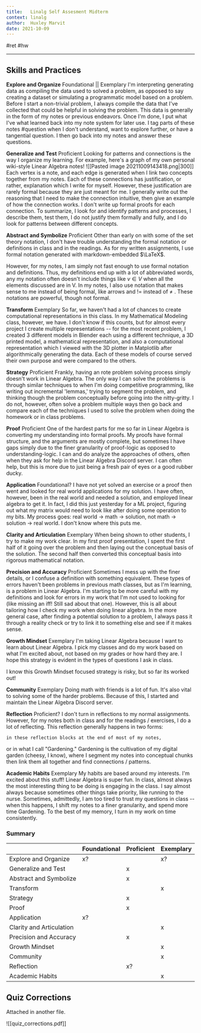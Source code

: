 ```yaml
---
title:   Linalg Self Assesment Midterm
context: linalg
author:  Huxley Marvit
date: 2021-10-09
---
```


#ret #hw 

***

## Skills and Practices 

**Explore and Organize** Foundational || Exemplary
I'm interpreting generating data as compiling the data used to solved a problem, as opposed to say creating a dataset or simulating a programmatic model based on a problem. Before I start a non-trivial problem, I always compile the data that I've collected that could be helpful in solving the problem. This data is generally in the form of my notes or previous endeavors. Once I'm done, I put what I've what learned back into my note system for later use. I tag parts of these notes #question when I don't understand, want to explore further, or have a tangential question. I then go back into my notes and answer these questions.

**Generalize and Test** Proficient
Looking for patterns and connections is the way I organize my learning. For example, here's a graph of my own personal wiki-style Linear Algebra notes! 
![[Pasted image 20211009143418.png|300]]
Each vertex is a note, and each edge is generated when I link two concepts together from my notes. Each of these connections has justification, or rather, explanation which I write for myself. However, these justification are rarely formal because they are just meant for me. I generally write out the reasoning that I need to make the connection intuitive, then give an example of how the connection works. I don't write up formal proofs for each connection. To summarize, I look for and identify patterns and processes, I describe them, test them, I do not justify them formally and fully, and I do look for patterns between different concepts.


**Abstract and Symbolize** Proficient
Other than early on with some of the set theory notation, I don't have trouble understanding the formal notation or definitions in class and in the readings. As for my written assignments, I use formal notation generated with markdown-embedded $\LaTeX$. 

However, for my notes, I am simply not fast enough to use formal notation and definitions. Thus, my definitions end up with a lot of abbreviated words, any my notation often doesn't include things like $v \in V$ when all the elements discussed are in V. In my notes, I also use notation that makes sense to me instead of being formal, like arrows and != instead of $\neq$ . These notations are powerful, though not formal.


**Transform** Exemplary
So far, we haven't had a lot of chances to create computational representations in this class. In my Mathematical Modeling class, however, we have. I don't know if this counts, but for almost every project I create multiple representations -- for the most recent problem, I created 3 different models in Blender each using a different technique, a 3D printed model, a mathematical representation, and also a computational representation which I viewed with the 3D plotter in Matplotlib after algorithmically generating the data. Each of these models of course served their own purpose and were compared to the others.

**Strategy** Proficient
Frankly, having an rote problem solving process simply doesn't work in Linear Algebra. The only way I can solve the problems is through similar techniques to when I'm doing competitive programming, like writing out incremental 'lemmas,' trying to segment the problem, and thinking though the problem conceptually before going into the nitty-gritty. I do not, however, often solve a problem multiple ways then go back and compare each of the techniques I used to solve the problem when doing the homework or in class problems.


**Proof** Proficient
One of the hardest parts for me so far in Linear Algebra is converting my understanding into formal proofs. My proofs have formal structure, and the arguments are mostly complete, but sometimes I have gaps simply due to the finer granularity of proof-logic as opposed to understanding-logic. I can and do analyze the approaches of others, often when they ask for help in the Linear Algebra Discord server. I can often help, but this is more due to just being a fresh pair of eyes or a good rubber ducky.

**Application** Foundational? 
I have not yet solved an exercise or a proof then went and looked for real world applications for my solution. I have often, however, been in the real world and needed a solution, and employed linear algebra to get it. In fact, I did this just yesterday for a ML project, figuring out what my matrix would need to look like after doing some operation to my bits. My process goes: real world -> math -> solution, not math -> solution -> real world. I don't know where this puts me.

**Clarity and Articulation** Exemplary
When being shown to other students, I try to make my work clear. In my first proof presentation, I spent the first half of it going over the problem and then laying out the conceptual basis of the solution. The second half then converted this conceptual basis into rigorous mathematical notation.

**Precision and Accuracy** Proficient 
Sometimes I mess up with the finer details, or I confuse a definition with something equivalent. These types of errors haven't been problems in previous math classes, but as I'm learning, is a problem in Linear Algebra. I'm starting to be more careful with my definitions and look for errors in my work that I'm not used to looking for (like missing an iff! Still sad about that one). However, this is all about tailoring how I check my work when doing linear algebra. In the more general case, after finding a potential solution to a problem, I always pass it through a reality check or try to link it to something else and see if it makes sense.

**Growth Mindset** Exemplary
I'm taking Linear Algebra because I want to learn about Linear Algebra. I pick my classes and do my work based on what I'm excited about, not based on my grades or how hard they are. I hope this strategy is evident in the types of questions I ask in class. 

I know this Growth Mindset focused strategy is risky, but so far its worked out!

**Community** Exemplary
Doing math with friends is a lot of fun. It's also vital to solving some of the harder problems. Because of this, I started and maintain the Linear Algebra Discord server.

**Reflection** Proficient?
I don't turn in reflections to my normal assignments. However, for my notes both in class and for the readings / exercises, I do a lot of reflecting. This reflection generally happens in two forms:
```ad-reflection
in these reflection blocks at the end of most of my notes,
```
or in what I call "Gardening." Gardening is the cultivation of my digital garden (cheesy, I know), where I segment my notes into conceptual chunks then link them all together and find connections / patterns.

**Academic Habits** Exemplary 
My habits are based around my interests. I'm excited about this stuff! Linear Algebra is super fun. In class, almost always the most interesting thing to be doing is engaging in the class. I say almost always because sometimes other things take priority, like running to the nurse. Sometimes, admittedly, I am too tired to trust my questions in class -- when this happens, I shift my notes to a finer granularity, and spend more time Gardening. To the best of my memory, I turn in my work on time consistently.


### Summary

|                          | Foundational | Proficient | Exemplary |
| ------------------------ | ------------ | ---------- | --------- |
| Explore and Organize     | x?           |            | x?        |
| Generalize and Test      |              | x          |           |
| Abstract and Symbolize   |              | x          |           |
| Transform                |              |            | x         |
| Strategy                 |              | x          |           |
| Proof                    |              | x          |           |
| Application              | x?           |            |           |
| Clarity and Articulation |              |            | x         |
| Precision and Accuracy   |              | x          |           |
| Growth Mindset           |              |            | x         |
| Community                |              |            | x         |
| Reflection               |              | x?         |           |
| Academic Habits          |              |            | x         |



## Quiz Corrections

Attached in another file.

![[quiz_corrections.pdf]]




































